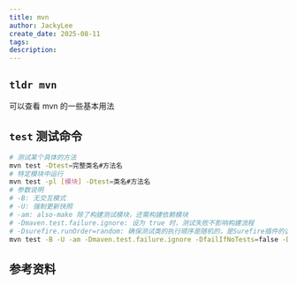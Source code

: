 ```yaml
---
title: mvn
author: JackyLee
create_date: 2025-08-11
tags:
description:
---
```


## `tldr mvn`

可以查看 mvn 的一些基本用法

## `test` 测试命令

```sh
# 测试某个具体的方法
mvn test -Dtest=完整类名#方法名
# 特定模块中运行
mvn test -pl [模块] -Dtest=类名#方法名
# 参数说明
# -B: 无交互模式
# -U: 强制更新快照
# -am: also-make 除了构建测试模块，还需构建依赖模块
# -Dmaven.test.failure.ignore: 设为 true 时，测试失败不影响构建流程
# -Dsurefire.runOrder=random: 确保测试类的执行顺序是随机的，是Surefire插件的选项之一
mvn test -B -U -am -Dmaven.test.failure.ignore -DfailIfNoTests=false -Dsurefire.runOrder=random -Dtest=完整类名#方法名
```

## 参考资料
